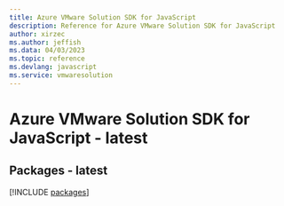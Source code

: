 ```yaml
---
title: Azure VMware Solution SDK for JavaScript
description: Reference for Azure VMware Solution SDK for JavaScript
author: xirzec
ms.author: jeffish
ms.data: 04/03/2023
ms.topic: reference
ms.devlang: javascript
ms.service: vmwaresolution
---
```

# Azure VMware Solution SDK for JavaScript - latest
## Packages - latest
[!INCLUDE [packages](vmware-solution-index.md)]